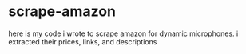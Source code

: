 # scrape-amazon
here is my code i wrote to scrape amazon for dynamic microphones. i extracted their prices, links, and descriptions
